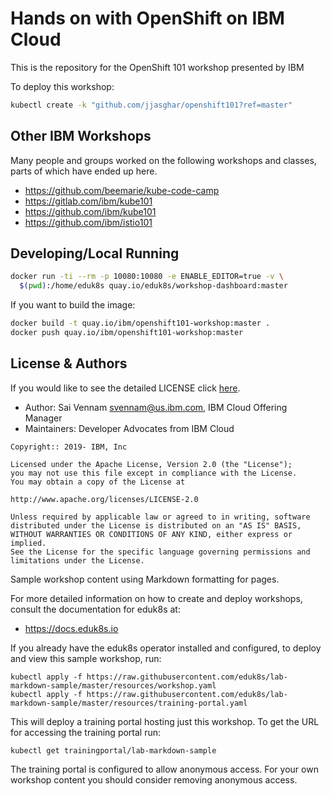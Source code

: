 # Hands on with OpenShift on IBM Cloud

This is the repository for the OpenShift 101 workshop presented by IBM

To deploy this workshop:

```bash
kubectl create -k "github.com/jjasghar/openshift101?ref=master"
```

## Other IBM Workshops

Many people and groups worked on the following workshops and classes, parts of which have ended up here.

* https://github.com/beemarie/kube-code-camp
* https://gitlab.com/ibm/kube101
* https://github.com/ibm/kube101
* https://github.com/ibm/istio101

## Developing/Local Running

```bash
docker run -ti --rm -p 10080:10080 -e ENABLE_EDITOR=true -v \
  $(pwd):/home/eduk8s quay.io/eduk8s/workshop-dashboard:master
```

If you want to build the image:
```bash
docker build -t quay.io/ibm/openshift101-workshop:master .
docker push quay.io/ibm/openshift101-workshop:master
```

## License & Authors

If you would like to see the detailed LICENSE click [here](LICENSE).

- Author: Sai Vennam <svennam@us.ibm.com>, IBM Cloud Offering Manager
- Maintainers: Developer Advocates from IBM Cloud

```text
Copyright:: 2019- IBM, Inc

Licensed under the Apache License, Version 2.0 (the "License");
you may not use this file except in compliance with the License.
You may obtain a copy of the License at

http://www.apache.org/licenses/LICENSE-2.0

Unless required by applicable law or agreed to in writing, software
distributed under the License is distributed on an "AS IS" BASIS,
WITHOUT WARRANTIES OR CONDITIONS OF ANY KIND, either express or implied.
See the License for the specific language governing permissions and
limitations under the License.
```


Sample workshop content using Markdown formatting for pages.

For more detailed information on how to create and deploy workshops, consult
the documentation for eduk8s at:

* https://docs.eduk8s.io

If you already have the eduk8s operator installed and configured, to deploy
and view this sample workshop, run:

```
kubectl apply -f https://raw.githubusercontent.com/eduk8s/lab-markdown-sample/master/resources/workshop.yaml
kubectl apply -f https://raw.githubusercontent.com/eduk8s/lab-markdown-sample/master/resources/training-portal.yaml
```

This will deploy a training portal hosting just this workshop. To get the
URL for accessing the training portal run:

```
kubectl get trainingportal/lab-markdown-sample
```

The training portal is configured to allow anonymous access. For your own
workshop content you should consider removing anonymous access.
